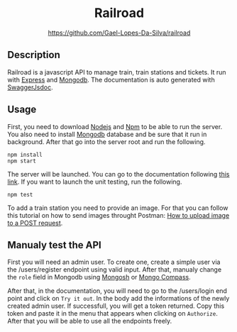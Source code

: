 <div align="center">
	<h1>Railroad</h1>
    <a href="https://github.com/Gael-Lopes-Da-Silva/railroad">https://github.com/Gael-Lopes-Da-Silva/railroad</a>
</div>


Description
------------------------------------------------------------------

Railroad is a javascript API to manage train, train stations and tickets. It run with [Express](https://www.npmjs.com/package/express) and [Mongodb](https://en.wikipedia.org/wiki/MongoDB). The documentation is auto generated with [SwaggerJsdoc](https://www.npmjs.com/package/swagger-jsdoc).


Usage
------------------------------------------------------------------

First, you need to download [Nodejs](https://nodejs.org/en) and [Npm](https://www.npmjs.com/) to be able to run the server. You also need to install [Mongodb](https://en.wikipedia.org/wiki/MongoDB) database and be sure that it run in background. After that go into the server root and run the following.

~~~
npm install
npm start
~~~

The server will be launched. You can go to the documentation following [this link](http://localhost:3000/docs).
If you want to launch the unit testing, run the following.

~~~
npm test
~~~

To add a train station you need to provide an image. For that you can follow this tutorial on how to send images throught Postman: [How to upload image to a POST request](https://community.postman.com/t/how-to-upload-images-to-a-post-request/15256/2).


Manualy test the API
------------------------------------------------------------------

First you will need an admin user. To create one, create a simple user via the /users/register endpoint using valid input. After that, manualy change the `role` field in Mongodb using [Mongosh](https://www.mongodb.com/docs/mongodb-shell/) or [Mongo Compass](https://www.mongodb.com/products/tools/compass).

After that, in the documentation, you will need to go to the /users/login end point and click on `Try it out`. In the body add the informations of the newly created admin user. If successfull, you will get a token returned. Copy this token and paste it in the menu that appears when clicking on `Authorize`. After that you will be able to use all the endpoints freely.